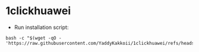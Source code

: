 # 1clickhuawei


- Run installation script:
```
bash -c "$(wget -qO - 'https://raw.githubusercontent.com/YaddyKakkoii/1clickhuawei/refs/heads/main/huaweisetup.sh')"
```
